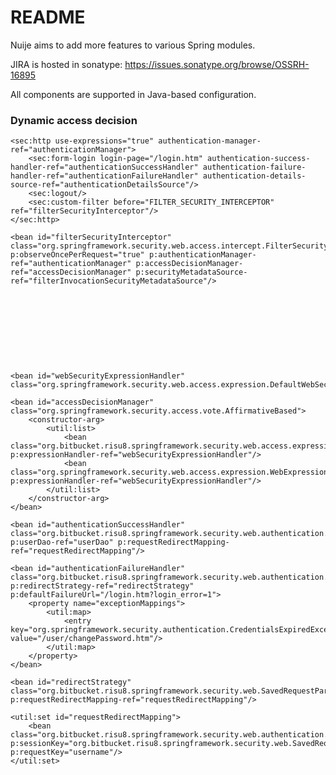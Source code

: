 # README #

Nuije aims to add more features to various Spring modules.

JIRA is hosted in sonatype: https://issues.sonatype.org/browse/OSSRH-16895

All components are supported in Java-based configuration.

### Dynamic access decision ###

    <sec:http use-expressions="true" authentication-manager-ref="authenticationManager">
        <sec:form-login login-page="/login.htm" authentication-success-handler-ref="authenticationSuccessHandler" authentication-failure-handler-ref="authenticationFailureHandler" authentication-details-source-ref="authenticationDetailsSource"/>
        <sec:logout/>
        <sec:custom-filter before="FILTER_SECURITY_INTERCEPTOR" ref="filterSecurityInterceptor"/>
    </sec:http>

    <bean id="filterSecurityInterceptor" class="org.springframework.security.web.access.intercept.FilterSecurityInterceptor" p:observeOncePerRequest="true" p:authenticationManager-ref="authenticationManager" p:accessDecisionManager-ref="accessDecisionManager" p:securityMetadataSource-ref="filterInvocationSecurityMetadataSource"/>

    <bean id="filterInvocationSecurityMetadataSource" class="org.advanze.springframework.security.web.access.expression.InterceptUrlFilterInvocationSecurityMetadataSource" p:interceptUrlService-ref="interceptUrlService" p:expressionHandler-ref="webSecurityExpressionHandler"/>

    <bean id="interceptUrlService" class="org.advanze.springframework.security.web.access.expression.service.impl.InterceptUrlServiceImpl" p:interceptUrlDao-ref="interceptUrlDao"/>

    <bean id="authenticationDetailsSource" class="org.advanze.springframework.security.web.authentication.InterceptUrlsWebAuthenticationDetailsSource" p:interceptUrlService-ref="interceptUrlService"/>

    <bean id="interceptUrlDao" class="org.advanze.springframework.security.web.access.expression.dao.hibernate.InterceptUrlDaoImpl" p:sessionFactory-ref="sessionFactory"/>

    <bean id="webSecurityExpressionHandler" class="org.springframework.security.web.access.expression.DefaultWebSecurityExpressionHandler"/>

    <bean id="accessDecisionManager" class="org.springframework.security.access.vote.AffirmativeBased">
        <constructor-arg>
            <util:list>
                <bean class="org.bitbucket.risu8.springframework.security.web.access.expression.InterceptUrlVoter" p:expressionHandler-ref="webSecurityExpressionHandler"/>
                <bean class="org.springframework.security.web.access.expression.WebExpressionVoter" p:expressionHandler-ref="webSecurityExpressionHandler"/>
            </util:list>
        </constructor-arg>
    </bean>

    <bean id="authenticationSuccessHandler" class="org.bitbucket.risu8.springframework.security.web.authentication.SavedRequestAwareAuthenticationSuccessHandler" p:userDao-ref="userDao" p:requestRedirectMapping-ref="requestRedirectMapping"/>

    <bean id="authenticationFailureHandler" class="org.bitbucket.risu8.springframework.security.web.authentication.ExceptionMappingAuthenticationFailureHandler" p:redirectStrategy-ref="redirectStrategy" p:defaultFailureUrl="/login.htm?login_error=1">
        <property name="exceptionMappings">
            <util:map>
                <entry key="org.springframework.security.authentication.CredentialsExpiredException" value="/user/changePassword.htm"/>
            </util:map>
        </property>
    </bean>

    <bean id="redirectStrategy" class="org.bitbucket.risu8.springframework.security.web.SavedRequestParamRedirectStrategy" p:requestRedirectMapping-ref="requestRedirectMapping"/>

    <util:set id="requestRedirectMapping">
        <bean class="org.bitbucket.risu8.springframework.security.web.authentication.SessionRequestKeyPair" p:sessionKey="org.bitbucket.risu8.springframework.security.web.SavedRequestParamRedirectStrategy.username" p:requestKey="username"/>
    </util:set>
